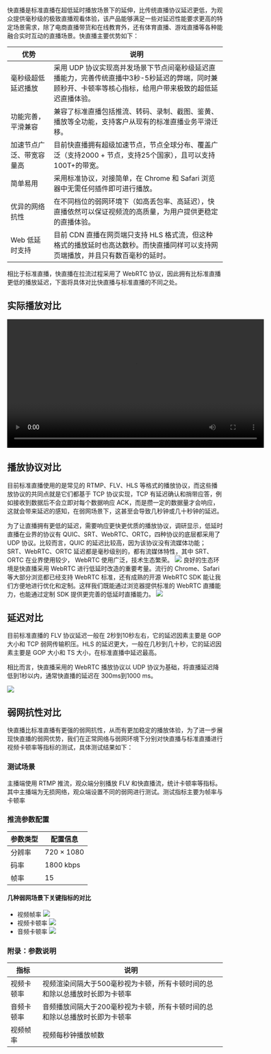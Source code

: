 快直播是标准直播在超低延时播放场景下的延伸，比传统直播协议延迟更低，为观众提供毫秒级的极致直播观看体验，该产品能够满足一些对延迟性能要求更高的特定场景需求，除了电商直播带货和在线教育外，还有体育直播、游戏直播等各种能融合实时互动的直播场景。快直播主要优势如下：

<table>
<thead>
<tr>
<th width=20%>优势</th>
<th>说明</th>
</tr>
</thead>
<tbody><tr>
<td>毫秒级超低延迟播放</td>
<td>采用 UDP 协议实现高并发场景下节点间毫秒级延迟直播能力，完善传统直播中3秒-5秒延迟的弊端，同时兼顾秒开、卡顿率等核心指标，给用户带来极致的超低延迟直播体验。</td>
</tr>
<tr>
<td>功能完善，平滑兼容</td>
<td>兼容了标准直播包括推流、转码、录制、截图、鉴黄、播放等全功能，支持客户从现有的标准直播业务平滑迁移。</td>
</tr>
<tr>
<td>加速节点广泛、带宽容量高</td>
<td>目前快直播拥有超级加速节点，节点全球分布、覆盖广泛（支持2000 + 节点，支持25个国家），且可以支持100T+的带宽。</td>
</tr>
<tr>
<td>简单易用</td>
<td>采用标准协议，对接简单，在 Chrome 和 Safari 浏览器中无需任何插件即可进行播放。</td>
</tr>
<tr>
<td>优异的网络抗性</td>
<td>在不同档位的弱网环境下（如高丢包率、高延迟），快直播依然可以保证视频流的高质量，为用户提供更稳定的直播体验。</td>
</tr>
<tr>
<td>Web 低延时支持</td>
<td>目前 CDN 直播在网页端只支持 HLS 格式流，但这种格式的播放延时也高达数秒。而快直播同样可以支持网页端播放，并且只有数百毫秒的延时。</td>
</tr>
</tbody></table>

相比于标准直播，快直播在拉流过程采用了 WebRTC 协议，因此拥有比标准直播更低的播放延迟，下面将具体对比快直播与标准直播的不同之处。

## 实际播放对比
<video width="600" controls>
<source src="https://liteav.sdk.qcloud.com/doc/res/mlvb/picture/leb_compare.MP4" type="video/mp4">
对不起，您的浏览器暂时不支持视频预览。
</video>

## 播放协议对比

目前标准直播使用的是常见的 RTMP、FLV、HLS 等格式的播放协议，而这些播放协议的共同点就是它们都基于 TCP 协议实现，TCP 有延迟确认和捎带应答，例如接收到数据后不会立即对每个数据响应 ACK，而是攒一定的数据量才会响应，这就会带来延迟的感知，在弱网场景下，这甚至会导致几秒钟或几十秒钟的延迟。

为了让直播拥有更低的延迟，需要响应更快更优质的播放协议，调研显示，低延时直播在业界的协议有 QUIC、SRT、WebRTC、ORTC，四种协议的底层都采用了 UDP 协议。比较而言，QUIC 的延迟比较高，因为该协议没有流媒体功能；SRT、WebRTC、ORTC 延迟都是毫秒级别的，都有流媒体特性，其中 SRT、ORTC 在业界使用较少， WebRTC 使用广泛，技术生态繁荣。
![](https://qcloudimg.tencent-cloud.cn/raw/939fb1c8cce065c3e0477071256cc8c7.png)
良好的生态环境是快直播采用 WebRTC 进行低延时改造的重要考量。流行的 Chrome、Safari 等大部分浏览都已经支持 WebRTC 标准，还有成熟的开源 WebRTC SDK 能让我们方便地进行优化和定制。这样我们既能通过浏览器提供标准的 WebRTC 直播能力，也能通过定制 SDK 提供更完善的低延时直播能力。
![](https://qcloudimg.tencent-cloud.cn/raw/551938729e66143f5f89ef3371cd98cc.png)

## 延迟对比

目前标准直播的 FLV 协议延迟一般在 2秒到10秒左右，它的延迟因素主要是 GOP 大小和 TCP 弱网传输积压。HLS 的延迟更大，一般在几秒到几十秒，它的延迟因素主要是 GOP 大小和 TS 大小，在标准直播中延迟最高。

相比而言，快直播采用的 WebRTC 播放协议以 UDP 协议为基础，将直播延迟降低到1秒以内，通常快直播的延迟在 300ms到1000 ms。

![](https://qcloudimg.tencent-cloud.cn/raw/684bb00dc194fae8f9b7306ec649771e.png)     

## 弱网抗性对比
快直播比标准直播有更强的弱网抗性，从而有更加稳定的播放体验，为了进一步展现快直播的弱网优势，我们在正常网络与弱网环境下分别对快直播与标准直播进行视频卡顿率等指标的测试，具体测试结果如下：

### 测试场景
主播端使用 RTMP 推流，观众端分别播放 FLV 和快直播流，统计卡顿率等指标。其中主播端为无损网络，观众端设置不同的弱网进行测试。测试指标主要为帧率与卡顿率

### 推流参数配置

| 参数类型 | 配置信息   |
| -------- | ---------- |
| 分辨率   | 720 × 1080 |
| 码率     | 1800 kbps  |
| 帧率     | 15         |



#### 几种弱网场景下关键指标的对比
- 视频帧率
![](https://qcloudimg.tencent-cloud.cn/raw/641384bfcd7c8e7c00596393f392a084.png)
- 视频卡顿率
![](https://qcloudimg.tencent-cloud.cn/raw/34f1ad01e5a1f0cc8d3a18df4ae39012.png)     
- 音频卡顿率
![](https://qcloudimg.tencent-cloud.cn/raw/6412d0dd7aa59c0007ac7c527fbf4f96.png)        


### 附录：参数说明
| 指标       | 说明                                                         |
| ---------- | ------------------------------------------------------------ |
| 视频卡顿率 | 视频渲染间隔大于500毫秒视为卡顿，所有卡顿时间的总和除以总播放时长即为卡顿率 |
| 音频卡顿率 | 音频播放间隔大于200毫秒视为卡顿，所有卡顿时间的总和除以总播放时长即为卡顿率 |
| 视频帧率   | 视频每秒钟播放帧数                                           |
